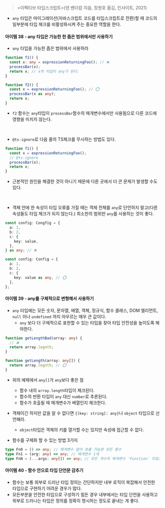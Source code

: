 > <이펙티브 타입스크립트>(댄 밴더캄 지음, 장원호 옮김, 인사이트, 2021)

- `any` 타입은 마이그레이션(자바스크립트 코드를 타입스크립트로 전환)할 때 코드의 일부분에 타입 체크를 비활성화시켜 주는 중요한 역할을 한다.

#### 아이템 38 - any 타입은 가능한 한 좁은 범위에서만 사용하기

- `any` 타입을 가능한 좁은 범위에서 사용하라

```ts
function f1() {
  const x: any = expressionReturningFoo(); // ❌
  processBar(x);
  return x; // x의 타입이 any가 된다.
}

function f2() {
  const x = expressionReturningFoo(); // ⭕
  processBar(x as any);
  return x;
}
```

- `f2` 함수는 `any`타입이 `processBar`함수의 매개변수에서만 사용됨으로 다른 코드에 영향을 미치지 않는다.

<br />

- `@ts-ignore`로 다음 줄의 TS체크를 무시하는 방법도 있다.

```ts
function f1() {
  const x = expressionReturningFoo();
  // @ts-ignore
  processBar(x);
  return x;
}
```

- 근본적인 원인을 해결한 것이 아니기 때문에 다른 곳에서 더 큰 문제가 발생할 수도 있다.

<br />

- 객체 안에 한 속성이 타입 오류를 가질 때는 객체 전체를 `any`로 단언하지 말고(다른 속성들도 타입 체크가 되지 않는다.) 최소한의 범위만 `any`를 사용하는 것이 좋다.

```ts
const config: Congfig = {
  a: 1,
  b: 2,
  c: {
    key: value,
  },
} as any; // ❌

const config: Config = {
  a: 1,
  b: 2,
  c: {
    key: value as any, // ⭕
  },
};
```

#### 아이템 39 - any를 구체적으로 변형해서 사용하기

- `any` 타입에는 모든 숫자, 문자열, 배열, 객체, 정규식, 함수 클래스, DOM 엘리먼트, `null` 이나 `undefined` 까지 아우르는 매우 큰 값이다.
  - `any` 보다 더 구체적으로 표현할 수 있는 타입을 찾아 타입 안전성을 높이도록 해야한다.

```ts
function getLengthBad(array: any) {
  // ❌
  return array.legnth;
}

function getLength(array: any[]) {
  return array.legnth; // ⭕
}
```

- 위의 예제에서 `any[]`가 `any`보다 좋은 점

  - 함수 내의 `array.length`타입이 체크된다.
  - 함수의 반환 타입이 `any` 대신 `number`로 추론된다.
  - 함수가 호출될 때 매개변수가 배열인지 체크한다.

- 객체이긴 하지만 값을 알 수 없다면 `{[key: string]: any}`나 `object` 타입으로 선언해라.

  - `object`타입은 객체의 키를 열거할 수는 있지만 속성에 접근할 수 없다.

- 함수를 구체화 할 수 있는 방법 3가지

```ts
type Fn0 = () => any; // 매개변수 없이 호출 가능한 모든 함수
type Fn1 = (arg: any) => any; // 매개변수 1개
type FnN = (...args: any[]) => any; // 모든 개수의 매개변수 'Function' 타입과 동일
```

#### 아이템 40 - 함수 안으로 타입 단언문 감추기

- 함수는 보통 외부로 드러난 타입 정의는 간단하지만 내부 로직이 복잡해서 안전한 타입으로 구현하기 어려운 경우가 많다.
- 모든부분을 안전한 타입으로 구성하기 힘든 경우 내부에서는 타입 단언을 사용하고 외부로 드러나는 타입은 정의를 정확히 명시하는 정도로 끝내는 게 좋다.
